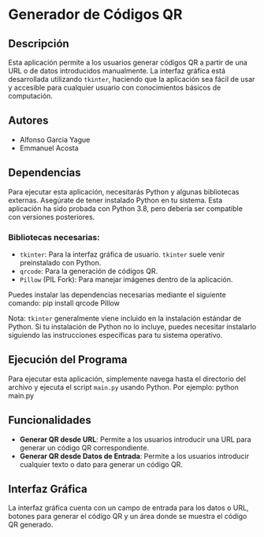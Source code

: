 # Generador de Códigos QR

## Descripción
Esta aplicación permite a los usuarios generar códigos QR a partir de una URL o de datos introducidos manualmente. La interfaz gráfica está desarrollada utilizando `tkinter`, haciendo que la aplicación sea fácil de usar y accesible para cualquier usuario con conocimientos básicos de computación.

## Autores
- Alfonso Garcia Yague
- Emmanuel Acosta

## Dependencias
Para ejecutar esta aplicación, necesitarás Python y algunas bibliotecas externas. Asegúrate de tener instalado Python en tu sistema. Esta aplicación ha sido probada con Python 3.8, pero debería ser compatible con versiones posteriores.

### Bibliotecas necesarias:
- `tkinter`: Para la interfaz gráfica de usuario. `tkinter` suele venir preinstalado con Python.
- `qrcode`: Para la generación de códigos QR.
- `Pillow` (PIL Fork): Para manejar imágenes dentro de la aplicación.

Puedes instalar las dependencias necesarias mediante el siguiente comando:
pip install qrcode Pillow

Nota: `tkinter` generalmente viene incluido en la instalación estándar de Python. Si tu instalación de Python no lo incluye, puedes necesitar instalarlo siguiendo las instrucciones específicas para tu sistema operativo.

## Ejecución del Programa
Para ejecutar esta aplicación, simplemente navega hasta el directorio del archivo y ejecuta el script `main.py` usando Python. Por ejemplo:
python main.py


## Funcionalidades
- **Generar QR desde URL**: Permite a los usuarios introducir una URL para generar un código QR correspondiente.
- **Generar QR desde Datos de Entrada**: Permite a los usuarios introducir cualquier texto o dato para generar un código QR.

## Interfaz Gráfica
La interfaz gráfica cuenta con un campo de entrada para los datos o URL, botones para generar el código QR y un área donde se muestra el código QR generado.
